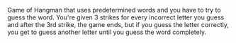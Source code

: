 Game of Hangman that uses predetermined words and you have to try to guess the word. You're given 3 strikes for every incorrect letter you guess and after the 3rd strike, the game ends, but if you guess the letter correctly, you get to guess another letter until you guess the word completely.
